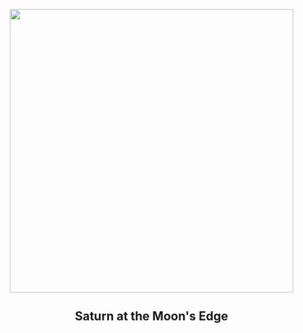 
<p align="center"><img src="https://apod.nasa.gov/apod/image/2407/MoonSaturnOcc_Xu20240725_1024.jpg" width="500" height="500"></p>
<h2 align="center"> Saturn at the Moon's Edge </h2>
